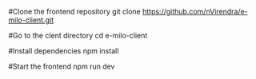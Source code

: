 #Clone the frontend repository
git clone https://github.com/nVirendra/e-milo-client.git

#Go to the clent directory
cd e-milo-client

#Install dependencies
npm install

#Start the frontend
npm run dev
